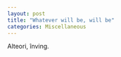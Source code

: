 ```yaml
---
layout: post
title: "Whatever will be, will be"
categories: Miscellaneous
---
```

Alteori, înving.

